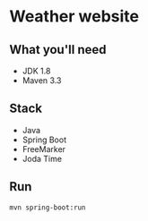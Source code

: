 # Weather website


## What you'll need
- JDK 1.8
- Maven 3.3

## Stack
- Java
- Spring Boot
- FreeMarker
- Joda Time

## Run
`mvn spring-boot:run`